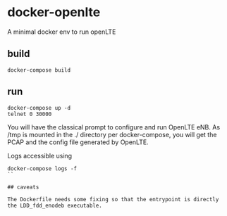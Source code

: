 # docker-openlte
A minimal docker env to run openLTE

## build

```
docker-compose build
```

## run 

```
docker-compose up -d
telnet 0 30000
```

You will have the classical prompt to configure and run OpenLTE eNB. As /tmp is mounted in the ./ directory per docker-compose, you will get the PCAP and the config file generated by OpenLTE. 

Logs accessible using
```
docker-compose logs -f 
``

## caveats

The Dockerfile needs some fixing so that the entrypoint is directly the LDD_fdd_enodeb executable. 
